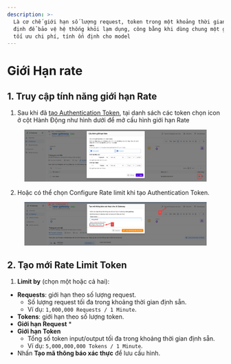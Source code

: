 ```yaml
---
description: >-
  Là cơ chế giới hạn số lượng request, token trong một khoảng thời gian nhất
  định để bảo vệ hệ thống khỏi lạm dụng, công bằng khi dùng chung một gateway và
  tối ưu chi phí, tính ổn định cho model
---
```


# Giới Hạn rate

## 1. Truy cập tính năng giới hạn Rate

1. Sau khi đã [ tạo Authentication Token](lam-viec-voi-authentication-token.md#tao-moi-authentication-token), tại danh sách các token chọn icon ở cột Hành Động như hình dưới để mở cấu hình giới hạn Rate

<figure><img src="../../../.gitbook/assets/image (14).png" alt=""><figcaption></figcaption></figure>

2. Hoặc có thể chọn Configure Rate limit khi tạo Authentication Token.&#x20;

<figure><img src="../../../.gitbook/assets/image (9).png" alt=""><figcaption></figcaption></figure>

## 2. Tạo mới **Rate Limit Token**

1. **Limit by** (chọn một hoặc cả hai):

* **Requests**: giới hạn theo số lượng request.
  * Số lượng request tối đa trong khoảng thời gian định sẵn.
  * Ví dụ: `1,000,000 Requests / 1 Minute`.
* **Tokens**: giới hạn theo số lượng token.
* **Giới hạn Request**
  *
* **Giới hạn Token**
  * Tổng số token input/output tối đa trong khoảng thời gian định sẵn.
  * Ví dụ: `5,000,000,000 Tokens / 1 Minute`.
* Nhấn **Tạo mã thông báo xác thực** để lưu cấu hình.

